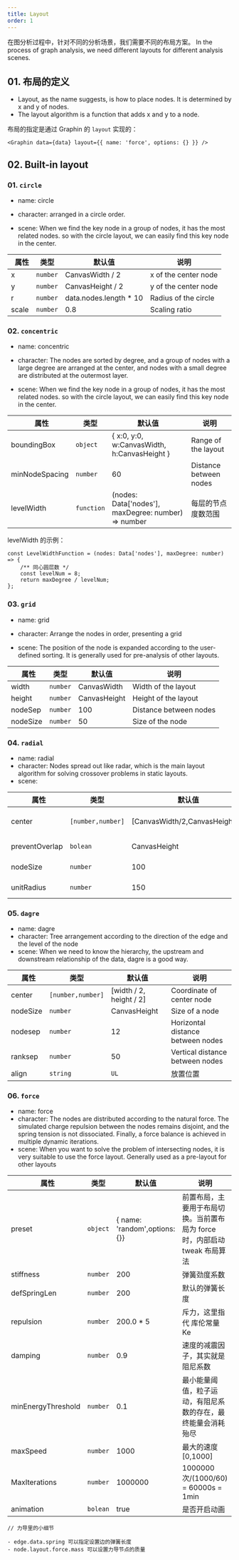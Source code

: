 ```yaml
---
title: Layout
order: 1
---
```


在图分析过程中，针对不同的分析场景，我们需要不同的布局方案。
In the process of graph analysis, we need different layouts for different analysis scenes.

## 01. 布局的定义

-   Layout, as the name suggests, is how to place nodes. It is determined by x and y of nodes.
-   The layout algorithm is a function that adds x and y to a node.

布局的指定是通过 Graphin 的 `layout` 实现的：

```tsx
<Graphin data={data} layout={{ name: 'force', options: {} }} />
```

## 02. Built-in layout

### 01. `circle`

-   name: circle

-   character: arranged in a circle order.

-   scene: When we find the key node in a group of nodes, it has the most related nodes. so with the circle layout, we can easily find this key node in the center.

|   属性 | 类型     | 默认值                   | 说明        |
| ------ | -------- | ------------------------ | ----------- |
| x      | `number` | CanvasWidth / 2        |  x of the center node |
| y      | `number` | CanvasHeight / 2       | y of the center node |
| r      | `number` | data.nodes.length * 10 | Radius of the circle    |
| scale  | `number` | 0.8                      | Scaling ratio    |


### 02. `concentric`

-   name: concentric

-   character: The nodes are sorted by degree, and a group of nodes with a large degree are arranged at the center, and nodes with a small degree are distributed at the outermost layer.

-   scene: When we find the key node in a group of nodes, it has the most related nodes. so with the circle layout, we can easily find this key node in the center.

|   属性         | 类型       | 默认值                                   | 说明                                       |
| -------------- | ---------- | ---------------------------------------- | ------------------------------------------ |
| boundingBox    | `object`   | { x:0, y:0, w:CanvasWidth, h:CanvasHeight } | Range of the layout  |
| minNodeSpacing | `number`   | 60                                       | Distance between nodes                   |
| levelWidth     | `function` | (nodes: Data['nodes'], maxDegree: number) => number | 每层的节点度数范围                         |

levelWidth 的示例：

```tsx
const LevelWidthFunction = (nodes: Data['nodes'], maxDegree: number) => {
    /** 同心圆层数 */
    const levelNum = 8;
    return maxDegree / levelNum;
};
```

### 03. `grid`

- name: grid

- character: Arrange the nodes in order, presenting a grid

- scene: The position of the node is expanded according to the user-defined sorting. It is generally used for pre-analysis of other layouts.


|   属性   | 类型     | 默认值         | 说明                             |
| -------- | -------- | -------------- | -------------------------------- |
| width    | `number` | CanvasWidth  | Width of the layout                  |
| height   | `number` | CanvasHeight | Height of the layout                  |
| nodeSep  | `number` | 100            | Distance between nodes |
| nodeSize | `number` | 50             | Size of the node              |

### 04. `radial`

-   name: radial
-   character: Nodes spread out like radar, which is the main layout algorithm for solving crossover problems in static layouts.
-   scene:

|   属性         | 类型              | 默认值                           | 说明       |
| -------------- | ----------------- | -------------------------------- | ---------- |
| center         | `[number,number]` | [CanvasWidth/2,CanvasHeight/2] | Coordinate of center node|
| preventOverlap | `bolean`          | CanvasHeight                | Prevent coverage   |
| nodeSize       | `number`          | 100                              | Size of a node   |
| unitRadius     | `number`          | 150                              | Radius of each layer |

### 05. `dagre`

-   name: dagre
-   character: Tree arrangement according to the direction of the edge and the level of the node
-   scene: When we need to know the hierarchy, the upstream and downstream relationship of the data, dagre is a good way.

|   属性   | 类型              | 默认值                    | 说明               |
| -------- | ----------------- | ------------------------- | ------------------ |
| center   | `[number,number]` | [width / 2, height / 2] | Coordinate of center node        |
| nodeSize | `number`          | CanvasHeight            | Size of a node         |
| nodesep  | `number`          | 12                        | Horizontal distance between nodes   |
| ranksep  | `number`          | 50                        | Vertical distance between nodes |
| align    | `string`          | `UL`                      | 放置位置           |

### 06. `force`

-   name: force
-   character: The nodes are distributed according to the natural force. The simulated charge repulsion between the nodes remains disjoint, and the spring tension is not dissociated. Finally, a force balance is achieved in multiple dynamic iterations.
-   scene: When you want to solve the problem of intersecting nodes, it is very suitable to use the force layout. Generally used as a pre-layout for other layouts

|   属性             | 类型     | 默认值                         | 说明                                                                       |
| ------------------ | -------- | ------------------------------ | -------------------------------------------------------------------------- |
| preset             | `object` | { name: 'random',options:{}} | 前置布局，主要用于布局切换。当前置布局为 force 时，内部启动 tweak 布局算法 |
| stiffness          | `number` | 200                            | 弹簧劲度系数                                                               |
| defSpringLen       | `number` | 200                            | 默认的弹簧长度                                                             |
| repulsion          | `number` | 200.0 \* 5                     | 斥力，这里指代 库伦常量 Ke                                                 |
| damping            | `number` | 0.9                            | 速度的减震因子，其实就是阻尼系数                                           |
| minEnergyThreshold | `number` | 0.1                            | 最小能量阈值，粒子运动，有阻尼系数的存在，最终能量会消耗殆尽               |
| maxSpeed           | `number` | 1000                           | 最大的速度 [0,1000]                                                        |
| MaxIterations      | `number` | 1000000                        | 1000000 次/(1000/60) = 60000s = 1min                                       |
| animation          | `bolean` | true                           | 是否开启动画                                                               |

```tsx
// 力导里的小细节

- edge.data.spring 可以指定设置边的弹簧长度
- node.layout.force.mass 可以设置力导节点的质量
```
